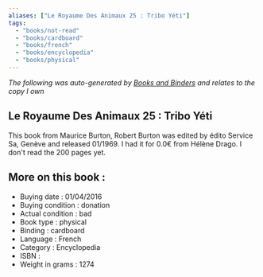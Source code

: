 ```yaml
---
aliases: ["Le Royaume Des Animaux 25 : Tribo Yéti"] 
tags: 
  - "books/not-read" 
  - "books/cardboard" 
  - "books/french"
  - "books/encyclopedia"
  - "books/physical"
---
```


_The following was auto-generated by [Books and Binders](Books%20and%20Binders.md) and relates to the copy I own_
## Le Royaume Des Animaux 25 : Tribo Yéti
This book from Maurice Burton, Robert Burton  was edited by édito Service Sa, Genève  and released 01/1969. I had it for 0.0€ from Hélène Drago. I don't read the 200 pages yet.

## More on this book :
- Buying date : 01/04/2016
- Buying condition : donation
- Actual condition : bad
- Book type : physical
- Binding : cardboard
- Language : French
- Category : Encyclopedia
- ISBN : 
- Weight in grams : 1274
